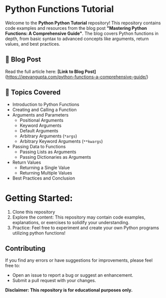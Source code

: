 # Python Functions Tutorial

Welcome to the **Python Python Tutorial** repository! This repository contains code examples and resources from the blog post **"Mastering Python Functions: A Comprehensive Guide"**. The blog covers Python functions in depth, from basic syntax to advanced concepts like arguments, return values, and best practices.  

## 📖 Blog Post  
Read the full article here: **[Link to Blog Post]** (https://jeevangupta.com/python-functions-a-comprehensive-guide/)  


## 📌 Topics Covered  
- Introduction to Python Functions  
- Creating and Calling a Function  
- Arguments and Parameters  
  - Positional Arguments  
  - Keyword Arguments  
  - Default Arguments  
  - Arbitrary Arguments (`*args`)  
  - Arbitrary Keyword Arguments (`**kwargs`)  
- Passing Data to Functions  
  - Passing Lists as Arguments  
  - Passing Dictionaries as Arguments  
- Return Values  
  - Returning a Single Value  
  - Returning Multiple Values  
- Best Practices and Conclusion  


# Getting Started:

  1. Clone this repository
  2. Explore the content: This repository may contain code examples, explanations, or exercises to solidify your understanding.
  3. Practice: Feel free to experiment and create your own Python programs utilizing python functions!


## Contributing

If you find any errors or have suggestions for improvements, please feel free to:

* Open an issue to report a bug or suggest an enhancement.
* Submit a pull request with your changes.

**Disclaimer: This repository is for educational purposes only.**
